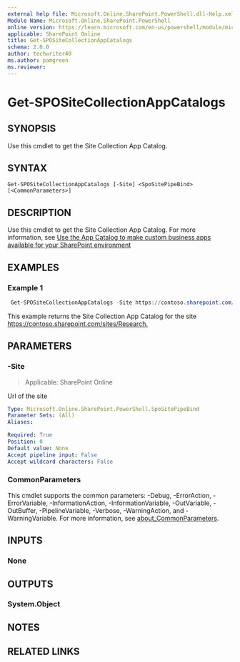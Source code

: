 ```yaml
---
external help file: Microsoft.Online.SharePoint.PowerShell.dll-Help.xml
Module Name: Microsoft.Online.SharePoint.PowerShell
online version: https://learn.microsoft.com/en-us/powershell/module/microsoft.online.sharepoint.powershell/get-spositecollectionappcatalogs
applicable: SharePoint Online
title: Get-SPOSiteCollectionAppCatalogs
schema: 2.0.0
author: techwriter40
ms.author: pamgreen
ms.reviewer:
---
```


# Get-SPOSiteCollectionAppCatalogs

## SYNOPSIS

Use this cmdlet to get the Site Collection App Catalog.

## SYNTAX

```
Get-SPOSiteCollectionAppCatalogs [-Site] <SpoSitePipeBind> [<CommonParameters>]
```

## DESCRIPTION

Use this cmdlet to get the Site Collection App Catalog. For more information, see [Use the App Catalog to make custom business apps available for your SharePoint environment](/sharepoint/use-app-catalog)

## EXAMPLES

### Example 1

```powershell
 Get-SPOSiteCollectionAppCatalogs -Site https://contoso.sharepoint.com/sites/Research
```

This example returns the Site Collection App Catalog for the site <https://contoso.sharepoint.com/sites/Research.>

## PARAMETERS

### -Site

> Applicable: SharePoint Online

Url of the site

```yaml
Type: Microsoft.Online.SharePoint.PowerShell.SpoSitePipeBind
Parameter Sets: (All)
Aliases:

Required: True
Position: 0
Default value: None
Accept pipeline input: False
Accept wildcard characters: False
```

### CommonParameters

This cmdlet supports the common parameters: -Debug, -ErrorAction, -ErrorVariable, -InformationAction, -InformationVariable, -OutVariable, -OutBuffer, -PipelineVariable, -Verbose, -WarningAction, and -WarningVariable. For more information, see [about_CommonParameters](https://go.microsoft.com/fwlink/p/?LinkID=113216).

## INPUTS

### None

## OUTPUTS

### System.Object

## NOTES

## RELATED LINKS
